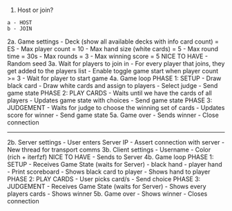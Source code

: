 1. Host or join?

```
a - HOST
b - JOIN
```

2a. Game settings
    - Deck (show all available decks with info card count) = ES
    - Max player count = 10
    - Max hand size (white cards) = 5
    - Max round time = 30s
    - Max rounds = 3
    - Max winning score = 5 NICE TO HAVE
    - Random seed
3a. Wait for players to join in
    - For every player that joins, they get added to the players list
    - Enable toggle game start when player count >= 3
    - Wait for player to start game
4a. Game loop
    PHASE 1: SETUP
        - Draw black card
        - Draw white cards and assign to players
        - Select judge
        - Send game state
    PHASE 2: PLAY CARDS
        - Waits until we have the cards of all players
        - Updates game state with choices
        - Send game state
    PHASE 3: JUDGEMENT
        - Waits for judge to choose the winning set of cards
        - Updates score for winner
        - Send game state
5a. Game over
    - Sends winner
    - Close connection

---

2b. Server settings
    - User enters Server IP
    - Assert connection with server
    - New thread for transport comms
3b. Client settings
    - Username
    - Color (rich + iterfzf) NICE TO HAVE
    - Sends to Server
4b. Game loop
    PHASE 1: SETUP
        - Receives Game State (waits for Server)
            - black hand
            - player hand
        - Print scoreboard
        - Shows black card to player
        - Shows hand to player
    PHASE 2: PLAY CARDS
        - User picks card/s
        - Send choice
    PHASE 3: JUDGEMENT
        - Receives Game State (waits for Server)
        - Shows every players cards
            - Shows winner
5b. Game over
    - Shows winner
    - Closes connection
